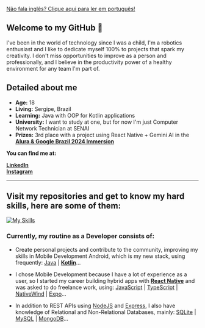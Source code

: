 <a href="https://github.com/laysaalves/laysaalves/blob/main/README-PTBR.md">Não fala inglês? Clique aqui para ler em português!</a>

## Welcome to my GitHub 🧡

<p>I've been in the world of technology since I was a child, I'm a robotics enthusiast and I like to dedicate myself 100% to projects that spark my creativity. I don't miss opportunities to improve as a person and professionally, and I believe in the productivity power of a healthy environment for any team I'm part of.</p>

## Detailed about me

* **Age:** 18
* **Living:** Sergipe, Brazil
* **Learning:** Java with OOP for Kotlin applications
* **University:** I want to study at one, but for now I'm just Computer Network Technician at SENAI
* **Prizes:** 3rd place with a project using React Native + Gemini AI in the **[Alura & Google Brazil 2024 Immersion](https://www.alura.com.br/artigos/top5-projetos-imersao-ia)**

**You can find me at:**

**[LinkedIn](https://www.linkedin.com/in/laysaalves/)** <br />
**[Instagram](https://instagram.com/layseiras_)** <br />

---
## Visit my repositories and get to know my hard skills, here are some of them:

[![My Skills](https://skillicons.dev/icons?i=java,kotlin,androidstudio,react,ts,javascript,tailwind,nodejs,mysql,express,sqlite,prisma,mongodb)](https://skillicons.dev)

### Currently, my routine as a Developer consists of:

* Create personal projects and contribute to the community, improving my skills in Mobile Development Android, which is my new stack, using frequently: [Java](https://www.oracle.com/br/java/technologies/downloads/) | **[Kotlin](https://kotlinlang.org/)**...

* I chose Mobile Development because I have a lot of experience as a user, so I started my career building hybrid apps with **[React Native](https://reactnative.dev/)** and was asked to do freelance work, using: [JavaScript](https://developer.mozilla.org/en-US/docs/Web/JavaScript) | [TypeScript](https://www.typescriptlang.org/) | [NativeWind](https://www.nativewind.dev/) | [Expo](https://expo.dev/)...

* In addition to REST APIs using [NodeJS](https://nodejs.org/docs/latest/api/) and [Express](https://expressjs.com/pt-br/), I also have knowledge of Relational and Non-Relational Databases, mainly: [SQLite](https://www.sqlite.org/) | [MySQL](https://dev.mysql.com/doc/) | [MongoDB](https://www.mongodb.com/docs/)...
